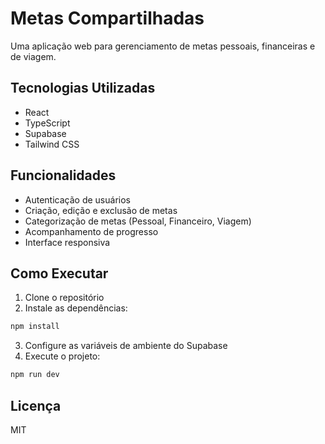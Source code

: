 # Metas Compartilhadas

Uma aplicação web para gerenciamento de metas pessoais, financeiras e de viagem.

## Tecnologias Utilizadas

- React
- TypeScript
- Supabase
- Tailwind CSS

## Funcionalidades

- Autenticação de usuários
- Criação, edição e exclusão de metas
- Categorização de metas (Pessoal, Financeiro, Viagem)
- Acompanhamento de progresso
- Interface responsiva

## Como Executar

1. Clone o repositório
2. Instale as dependências:
```bash
npm install
```
3. Configure as variáveis de ambiente do Supabase
4. Execute o projeto:
```bash
npm run dev
```

## Licença

MIT 